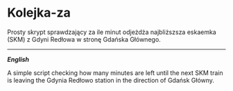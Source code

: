 # Kolejka-za

Prosty skrypt sprawdzający za ile minut odjeżdża najbliższsza eskaemka (SKM)
z Gdyni Redłowa w stronę Gdańska Głównego.

----

***English***

A simple script checking how many minutes are left until the next SKM train is leaving
the Gdynia Redłowo station in the direction of Gdańsk Główny.
